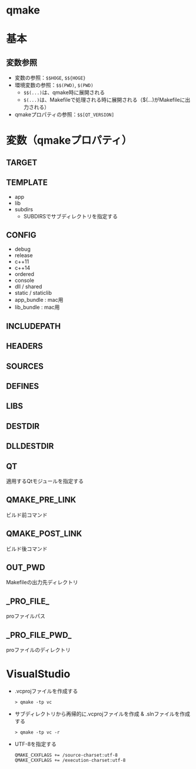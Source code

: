 # qmake

# 基本

## 変数参照

- 変数の参照：`$$HOGE`, `$${HOGE}`
- 環境変数の参照：`$$(PWD)`, `$(PWD)`
    - `$$(...)`は、qmake時に展開される
    - `$(...)`は、Makefileで処理される時に展開される（$(...)がMakefileに出力される）
- qmakeプロパティの参照：`$$[QT_VERSION]`

# 変数（qmakeプロパティ）

## TARGET

## TEMPLATE

- app
- lib
- subdirs
    - SUBDIRSでサブディレクトリを指定する

## CONFIG

- debug
- release
- c++11
- c++14
- ordered
- console
- dll / shared
- static / staticlib
- app_bundle : mac用
- lib_bundle : mac用

## INCLUDEPATH

## HEADERS

## SOURCES

## DEFINES

## LIBS

## DESTDIR

## DLLDESTDIR

## QT

適用するQtモジュールを指定する

## QMAKE_PRE_LINK

ビルド前コマンド

## QMAKE_POST_LINK

ビルド後コマンド

## OUT_PWD

Makefileの出力先ディレクトリ

## \_PRO_FILE_

proファイルパス
## \_PRO_FILE_PWD_

proファイルのディレクトリ

# VisualStudio

- .vcprojファイルを作成する
    ```
    > qmake -tp vc
    ```
- サブディレクトリから再帰的に.vcprojファイルを作成 & .slnファイルを作成する
    ```
    > qmake -tp vc -r
    ```
- UTF-8を指定する
    ```
    QMAKE_CXXFLAGS += /source-charset:utf-8
    QMAKE_CXXFLAGS += /execution-charset:utf-8
    ```

